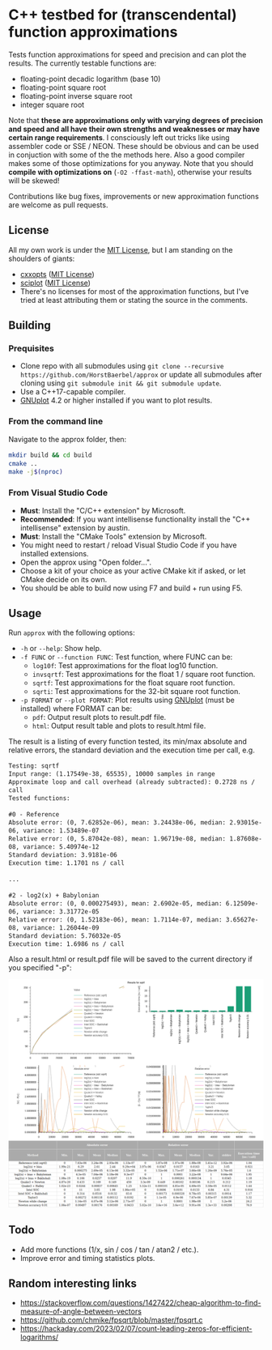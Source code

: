# C++ testbed for (transcendental) function approximations

Tests function approximations for speed and precision and can plot the results. The currently testable functions are:

* floating-point decadic logarithm (base 10)
* floating-point square root
* floating-point inverse square root
* integer square root

Note that **these are approximations only with varying degrees of precision and speed and all have their own strengths and weaknesses or may have certain range requirements**. I consciously left out tricks like using assembler code or SSE / NEON. These should be obvious and can be used in conjuction with some of the the methods here. Also a good compiler makes some of those optimizations for you anyway. Note that you should **compile with optimizations on** (```-O2 -ffast-math```), otherwise your results will be skewed!

Contributions like bug fixes, improvements or new approximation functions are welcome as pull requests.

## License

All my own work is under the [MIT License](LICENSE), but I am standing on the shoulders of giants:

* [cxxopts](https://github.com/jarro2783/cxxopts) ([MIT License](./cxxopts/LICENSE))
* [sciplot](https://github.com/sciplot/sciplot) ([MIT License](./sciplot/LICENSE))
* There's no licenses for most of the approximation functions, but I've tried at least attributing them or stating the source in the comments.

## Building

### Prequisites

* Clone repo with all submodules using ```git clone --recursive https://github.com/HorstBaerbel/approx``` or update all submodules after cloning using ```git submodule init && git submodule update```.
* Use a C++17-capable compiler.
* [GNUplot](http://gnuplot.sourceforge.net) 4.2 or higher installed if you want to plot results.

### From the command line

Navigate to the approx folder, then:

```sh
mkdir build && cd build
cmake ..
make -j$(nproc)
```

### From Visual Studio Code

* **Must**: Install the "C/C++ extension" by Microsoft.
* **Recommended**: If you want intellisense functionality install the "C++ intellisense" extension by austin.
* **Must**: Install the "CMake Tools" extension by Microsoft.
* You might need to restart / reload Visual Studio Code if you have installed extensions.
* Open the approx using "Open folder...".
* Choose a kit of your choice as your active CMake kit if asked, or let CMake decide on its own.
* You should be able to build now using F7 and build + run using F5.

## Usage

Run ```approx``` with the following options:

* ```-h``` or ```--help```: Show help.
* ```-f FUNC``` or ```--function FUNC```: Test function, where FUNC can be:
  * ```log10f```: Test approximations for the float log10 function.
  * ```invsqrtf```: Test approximations for the float 1 / square root function.
  * ```sqrtf```: Test approximations for the float square root function.
  * ```sqrti```: Test approximations for the 32-bit square root function.
* ```-p FORMAT``` or ```--plot FORMAT```: Plot results using [GNUplot](http://gnuplot.sourceforge.net) (must be installed) where FORMAT can be:
  * ```pdf```: Output result plots to result.pdf file.
  * ```html```: Output result table and plots to result.html file.

The result is a listing of every function tested, its min/max absolute and relative errors, the standard deviation and the execution time per call, e.g.

```console
Testing: sqrtf
Input range: (1.17549e-38, 65535), 10000 samples in range
Approximate loop and call overhead (already subtracted): 0.2728 ns / call
Tested functions:

#0 - Reference
Absolute error: (0, 7.62852e-06), mean: 3.24438e-06, median: 2.93015e-06, variance: 1.53489e-07
Relative error: (0, 5.87042e-08), mean: 1.96719e-08, median: 1.87608e-08, variance: 5.40974e-12
Standard deviation: 3.9181e-06
Execution time: 1.1701 ns / call

...

#2 - log2(x) + Babylonian
Absolute error: (0, 0.000275493), mean: 2.6902e-05, median: 6.12509e-06, variance: 3.31772e-05
Relative error: (0, 1.52183e-06), mean: 1.7114e-07, median: 3.65627e-08, variance: 1.26044e-09
Standard deviation: 5.76032e-05
Execution time: 1.6986 ns / call
```

Also a result.html or result.pdf file will be saved to the current directory if you specified "-p":  

![result.png](result.png)

## Todo

* Add more functions (1/x, sin / cos / tan / atan2 / etc.).
* Improve error and timing statistics plots.

## Random interesting links

* https://stackoverflow.com/questions/1427422/cheap-algorithm-to-find-measure-of-angle-between-vectors
* https://github.com/chmike/fpsqrt/blob/master/fpsqrt.c
* https://hackaday.com/2023/02/07/count-leading-zeros-for-efficient-logarithms/
